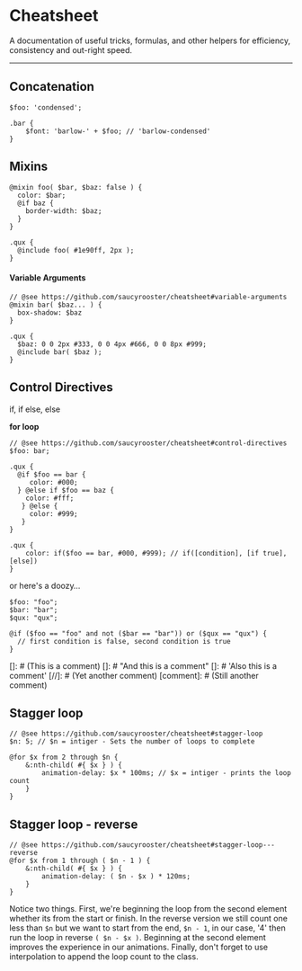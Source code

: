 # Cheatsheet

A documentation of useful tricks, formulas, and other helpers for efficiency, consistency and out-right speed.

---

## Concatenation
```
$foo: 'condensed';

.bar {
	$font: 'barlow-' + $foo; // 'barlow-condensed'
}
```
## Mixins
```
@mixin foo( $bar, $baz: false ) {
  color: $bar;
  @if baz {
    border-width: $baz;
  }
}

.qux {
  @include foo( #1e90ff, 2px );
}
```

#### Variable Arguments
```
// @see https://github.com/saucyrooster/cheatsheet#variable-arguments
@mixin bar( $baz... ) {
  box-shadow: $baz
}

.qux {
  $baz: 0 0 2px #333, 0 0 4px #666, 0 0 8px #999;
  @include bar( $baz );
}
```

## Control Directives

if, if else, else

**for loop**

```
// @see https://github.com/saucyrooster/cheatsheet#control-directives
$foo: bar;

.qux {
  @if $foo == bar {
     color: #000;
  } @else if $foo == baz {
    color: #fff;
   } @else {
     color: #999;
   }
}

.qux {
	color: if($foo == bar, #000, #999); // if([condition], [if true], [else])
}
```

or here's a doozy…

```
$foo: "foo";
$bar: "bar";
$qux: "qux";

@if ($foo == "foo" and not ($bar == "bar")) or ($qux == "qux") {
  // first condition is false, second condition is true
}
```
[]: # (This is a comment)
[]: # "And this is a comment"
[]: # 'Also this is a comment'
[//]: # (Yet another comment)
[comment]: # (Still another comment)
## Stagger loop
```
// @see https://github.com/saucyrooster/cheatsheet#stagger-loop
$n: 5; // $n = intiger - Sets the number of loops to complete

@for $x from 2 through $n {
	&:nth-child( #{ $x } ) {
		animation-delay: $x * 100ms; // $x = intiger - prints the loop count
	}
}
```

## Stagger loop - reverse
```
// @see https://github.com/saucyrooster/cheatsheet#stagger-loop---reverse
@for $x from 1 through ( $n - 1 ) {
	&:nth-child( #{ $x } ) {
		animation-delay: ( $n - $x ) * 120ms;
	}
}
```

Notice two things. First, we're beginning the loop from the second element whether its from the start or finish. In the reverse version we still count one less than `$n` but we want to start from the end, `$n - 1`, in our case, '4' then run the loop in reverse `( $n - $x )`. Beginning at the second element improves the experience in our animations. Finally, don't forget to use interpolation to append the loop count to the class.
